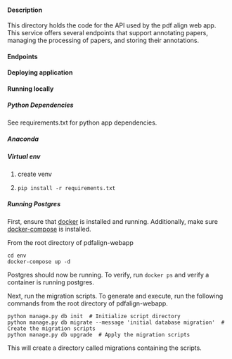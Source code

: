 #### Description

This directory holds the code for the API used by the pdf align web app. This service offers several endpoints that support annotating papers, managing the processing of papers, and storing their annotations.

#### Endpoints


#### Deploying application

#### Running locally

##### Python Dependencies

See requirements.txt for python app dependencies.

##### Anaconda

##### Virtual env

1) create venv

2) `pip install -r requirements.txt`

##### Running Postgres

First, ensure that [docker](https://docs.docker.com/v17.09/engine/installation/) is installed and running. Additionally, make sure [docker-compose](https://docs.docker.com/compose/install/) is installed.

From the root directory of pdfalign-webapp

```
cd env
docker-compose up -d
```

Postgres should now be running. To verify, run `docker ps` and verify a container is running postgres.

Next, run the migration scripts. To generate and execute, run the following commands from the root directory of pdfalign-webapp.

```
python manage.py db init  # Initialize script directory
python manage.py db migrate --message 'initial database migration'  # Create the migration scripts
python manage.py db upgrade  # Apply the migration scripts
```

This will create a directory called migrations containing the scripts.
